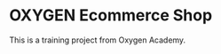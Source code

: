 # OXYGEN Ecommerce Shop
This is a training project from Oxygen Academy.                         
 
 
